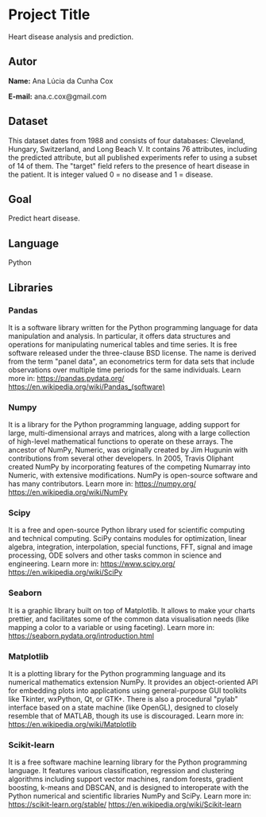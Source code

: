 # Project Title
Heart disease analysis and prediction.

## Autor
<p><b>Name:</b> Ana Lúcia da Cunha Cox</p>
<p><b>E-mail:</b> ana.c.cox@gmail.com</p>

## Dataset
This dataset dates from 1988 and consists of four databases: Cleveland, Hungary, Switzerland, and Long Beach V. It contains 76 attributes, including the predicted attribute, but all published experiments refer to using a subset of 14 of them. The "target" field refers to the presence of heart disease in the patient. It is integer valued 0 = no disease and 1 = disease.

## Goal
Predict heart disease.

## Language 
Python

## Libraries
### Pandas
It is a software library written for the Python programming language for data manipulation and analysis. In particular, it offers data structures and operations for manipulating numerical tables and time series. It is free software released under the three-clause BSD license. The name is derived from the term "panel data", an econometrics term for data sets that include observations over multiple time periods for the same individuals.
Learn more in: 
https://pandas.pydata.org/
https://en.wikipedia.org/wiki/Pandas_(software)

### Numpy
It is a library for the Python programming language, adding support for large, multi-dimensional arrays and matrices, along with a large collection of high-level mathematical functions to operate on these arrays. The ancestor of NumPy, Numeric, was originally created by Jim Hugunin with contributions from several other developers. In 2005, Travis Oliphant created NumPy by incorporating features of the competing Numarray into Numeric, with extensive modifications. NumPy is open-source software and has many contributors.
Learn more in:
https://numpy.org/
https://en.wikipedia.org/wiki/NumPy

### Scipy
It is a free and open-source Python library used for scientific computing and technical computing. SciPy contains modules for optimization, linear algebra, integration, interpolation, special functions, FFT, signal and image processing, ODE solvers and other tasks common in science and engineering.
Learn more in:
https://www.scipy.org/
https://en.wikipedia.org/wiki/SciPy

### Seaborn
It is a graphic library built on top of Matplotlib. It allows to make your charts prettier, and facilitates some of the common data visualisation needs (like mapping a color to a variable or using faceting).
Learn more in:
https://seaborn.pydata.org/introduction.html

### Matplotlib
It is a plotting library for the Python programming language and its numerical mathematics extension NumPy. It provides an object-oriented API for embedding plots into applications using general-purpose GUI toolkits like Tkinter, wxPython, Qt, or GTK+. There is also a procedural "pylab" interface based on a state machine (like OpenGL), designed to closely resemble that of MATLAB, though its use is discouraged.
Learn more in:
https://en.wikipedia.org/wiki/Matplotlib

### Scikit-learn
It is a free software machine learning library for the Python programming language. It features various classification, regression and clustering algorithms including support vector machines, random forests, gradient boosting, k-means and DBSCAN, and is designed to interoperate with the Python numerical and scientific libraries NumPy and SciPy.
Learn more in: 
https://scikit-learn.org/stable/
https://en.wikipedia.org/wiki/Scikit-learn
